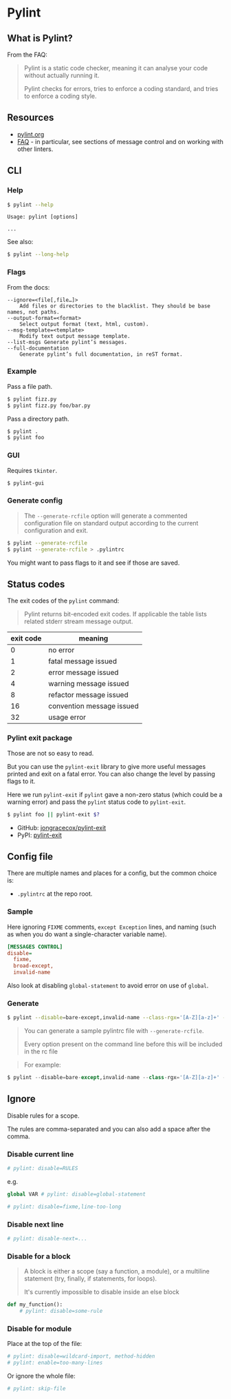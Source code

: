 # Pylint

## What is Pylint?

From the FAQ:

> Pylint is a static code checker, meaning it can analyse your code without actually running it. 
> 
> Pylint checks for errors, tries to enforce a coding standard, and tries to enforce a coding style.


## Resources

- [pylint.org](https://pylint.org/)
- [FAQ](https://pylint.pycqa.org/en/latest/faq.html) - in particular, see sections of message control and on working with other linters.


## CLI

### Help

```sh
$ pylint --help
```
```
Usage: pylint [options]

...
```

See also:


```sh
$ pylint --long-help
```

### Flags

From the docs:

```
--ignore=<file[,file…]>
 	Add files or directories to the blacklist. They should be base names, not paths.
--output-format=<format>
 	Select output format (text, html, custom).
--msg-template=<template>
 	Modify text output message template.
--list-msgs	Generate pylint’s messages.
--full-documentation
 	Generate pylint’s full documentation, in reST format.
```

### Example

Pass a file path.

```sh
$ pylint fizz.py
$ pylint fizz.py foo/bar.py
```

Pass a directory path.

```sh
$ pylint .
$ pylint foo
```

### GUI

Requires `tkinter`.

```sh
$ pylint-gui
```

### Generate config

> The `--generate-rcfile` option will generate a commented configuration file on standard output according to the current configuration and exit.

```sh
$ pylint --generate-rcfile
$ pylint --generate-rcfile > .pylintrc
```

You might want to pass flags to it and see if those are saved.


## Status codes

The exit codes of the `pylint` command:

> Pylint returns bit-encoded exit codes. If applicable the table lists related stderr stream message output.

exit code	| meaning
--- | --- 
0	| no error
1	| fatal message issued	
2	| error message issued	
4	| warning message issued	
8	| refactor message issued	
16	| convention message issued	 
32	| usage error	

### Pylint exit package

Those are not so easy to read.

But you can use the `pylint-exit` library to give more useful messages printed and exit on a fatal error. You can also change the level by passing flags to it.

Here we run `pylint-exit` if `pylint` gave a non-zero status (which could be a warning error) and pass the `pylint` status code to `pylint-exit`.

```sh
$ pylint foo || pylint-exit $?
```

- GitHub: [jongracecox/pylint-exit](https://github.com/jongracecox/pylint-exit)
- PyPI: [pylint-exit](https://pypi.org/project/pylint-exit/)


## Config file

There are multiple names and places for a config, but the common choice is:

- `.pylintrc` at the repo root.


### Sample

Here ignoring `FIXME` comments, `except Exception` lines, and naming (such as when you do want a single-character variable name).

```ini
[MESSAGES CONTROL]
disable=
  fixme,
  broad-except,
  invalid-name
```

Also look at disabling `global-statement` to avoid error on use of `global`.

### Generate

```sh
$ pylint --disable=bare-except,invalid-name --class-rgx='[A-Z][a-z]+' --generate-rcfile
```

> You can generate a sample pylintrc file with `--generate-rcfile`.
> 
> Every option present on the command line before this will be included in the rc file

> For example:

```python
$ pylint --disable=bare-except,invalid-name --class-rgx='[A-Z][a-z]+' --generate-rcfile
```


## Ignore

Disable rules for a scope.

The rules are comma-separated and you can also add a space after the comma.

### Disable current line

```python
# pylint: disable=RULES
```

e.g.

```python
global VAR # pylint: disable=global-statement
```

```python
# pylint: disable=fixme,line-too-long
```


### Disable next line

```python
# pylint: disable-next=...
```

### Disable for a block

> A block is either a scope (say a function, a module), or a multiline statement (try, finally, if statements, for loops). 
> 
> It's currently impossible to disable inside an else block

```python
def my_function():
    # pylint: disable=some-rule
```

### Disable for module

Place at the top of the file:

```python
# pylint: disable=wildcard-import, method-hidden
# pylint: enable=too-many-lines
```

Or ignore the whole file:

```python
# pylint: skip-file
```
